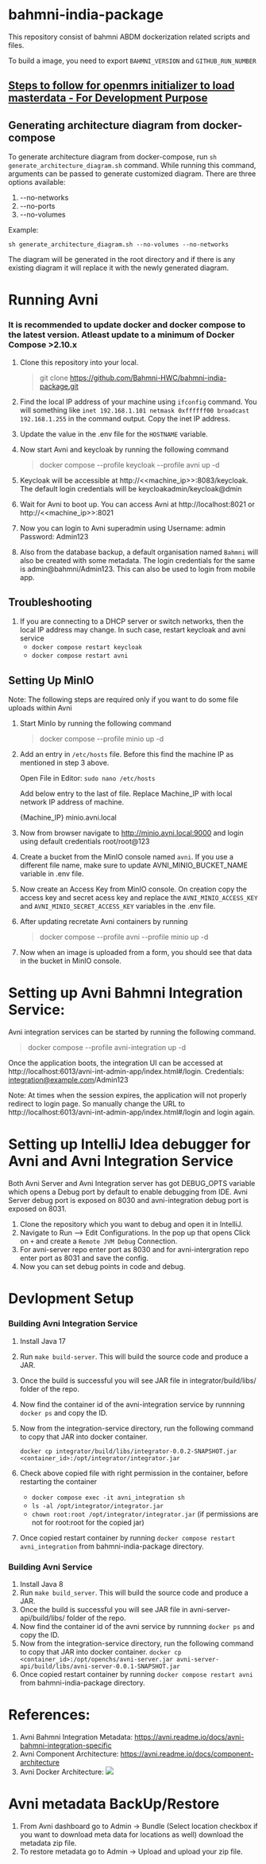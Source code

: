 # bahmni-india-package

This repository consist of bahmni ABDM dockerization related scripts and files.

To build a image, you need to export `BAHMNI_VERSION` and `GITHUB_RUN_NUMBER`

## [Steps to follow for openmrs initializer to load masterdata - For Development Purpose ](https://github.com/Bahmni/clinic-config#steps-to-follow-for-openmrs-initializer-to-load-masterdata---for-development-purpose-)

## Generating architecture diagram from docker-compose
To generate architecture diagram from docker-compose, run `sh generate_architecture_diagram.sh` command.
While running this command, arguments can be passed to generate customized diagram. There are three options available:
1. --no-networks
2. --no-ports
3. --no-volumes

Example:
```shell
sh generate_architecture_diagram.sh --no-volumes --no-networks
```

The diagram will be generated in the root directory and if there is any existing diagram it will replace it with the newly generated diagram.




# Running Avni

### It is recommended to update docker and docker compose to the latest version. Atleast update to a minimum of Docker Compose >2.10.x

1. Clone this repository into your local.
    >git clone https://github.com/Bahmni-HWC/bahmni-india-package.git

2. Find the local IP address of your machine using `ifconfig` command. You will something like `inet 192.168.1.101 netmask 0xffffff00 broadcast 192.168.1.255` in the command output. Copy the inet IP address.
3. Update the value in the .env file for the `HOSTNAME` variable.
4. Now start Avni and keycloak by running the following command
    > docker compose --profile keycloak --profile avni up -d
5. Keycloak will be accessible at http://<<machine_ip>>:8083/keycloak. The default login credentials will be keycloakadmin/keycloak@dmin
6. Wait for Avni to boot up. You can access Avni at http://localhost:8021 or http://<<machine_ip>>:8021 

7. Now you can login to Avni superadmin using Username: admin Password: Admin123

8. Also from the database backup, a default organisation named `Bahmni` will also be created with some metadata. The login credentials for the same is admin@bahmni/Admin123. This can also be used to login from mobile app.

## Troubleshooting
1. If you are connecting to a DHCP server or switch networks, then the local IP address may change. In such case, restart  keycloak and avni service
   * `docker compose restart keycloak`
   * `docker compose restart avni` 

## Setting Up MinIO
Note: The following steps are required only if you want to do some file uploads within Avni
1. Start MinIo by running the following command
    > docker compose --profile minio up -d
2. Add an entry in `/etc/hosts` file. Before this find the machine IP as mentioned in step 3 above.
    
    Open File in Editor: `sudo nano /etc/hosts`
    
    Add below entry to the last of file. Replace Machine_IP with local network IP address of machine.
    
    {Machine_IP} minio.avni.local
3. Now from browser navigate to http://minio.avni.local:9000 and login using default credentials root/root@123
4. Create a bucket from the MinIO console named `avni`. If you use a different file name, make sure to update AVNI_MINIO_BUCKET_NAME variable in .env file.
5. Now create an Access Key from MinIO console. On creation copy the access key and secret acess key and replace the `AVNI_MINIO_ACCESS_KEY` and `AVNI_MINIO_SECRET_ACCESS_KEY` variables in the .env file.
6. After updating recretate Avni containers by running
    > docker compose --profile avni --profile minio up -d
7. Now when an image is uploaded from a form, you should see that data in the bucket in MinIO console.


# Setting up Avni Bahmni Integration Service:
Avni integration services can be started by running the following command.
    
> docker compose --profile avni-integration up -d

Once the application boots, the integration UI can be accessed at http://localhost:6013/avni-int-admin-app/index.html#/login. Credentials: integration@example.com/Admin123

Note: At times when the session expires, the application will not properly redirect to login page. So manually change the URL to http://localhost:6013/avni-int-admin-app/index.html#/login and login again.

# Setting up IntelliJ Idea debugger for Avni and Avni Integration Service
Both Avni Server and Avni Integration server has got DEBUG_OPTS variable which opens a Debug port by default to enable debugging from IDE. Avni Server debug port is exposed on 8030 and avni-integration debug port is exposed on 8031. 

1. Clone the repository which you want to debug and open it in IntelliJ.
2. Navigate to Run -->  Edit Configurations. In the pop up that opens Click on `+` and create a `Remote JVM Debug` Connection.
3. For avni-server repo enter port as 8030 and for avni-intergration repo enter port as 8031 and save the config.
4. Now you can set debug points in code and debug.

# Devlopment Setup 
### Building Avni Integration Service
1. Install Java 17
2. Run `make build-server`. This will build the source code and produce a JAR.
3. Once the build is successful you will see JAR file in integrator/build/libs/ folder of the repo.
4. Now find the container id of the avni-integration service by runnning `docker ps` and copy the ID.
5. Now from the integration-service directory, run the following command to copy that JAR into docker container.

     `docker cp integrator/build/libs/integrator-0.0.2-SNAPSHOT.jar <container_id>:/opt/integrator/integrator.jar`
 
6. Check above copied file with right permission in the container, before restarting the container
   * `docker compose exec -it avni_integration sh`
   * `ls -al /opt/integrator/integrator.jar`
   * `chown root:root /opt/integrator/integrator.jar` (if permissions are not for root:root for the copied jar)
7. Once copied restart container by running `docker compose restart avni_integration` from bahmni-india-package directory.

### Building Avni Service
1. Install Java 8
2. Run `make build_server`. This will build the source code and produce a JAR.
3. Once the build is successful you will see JAR file in avni-server-api/build/libs/ folder of the repo.
4. Now find the container id of the avni service by runnning `docker ps` and copy the ID.
5. Now from the integration-service directory, run the following command to copy that JAR into docker container.
     `docker cp <container_id>:/opt/openchs/avni-server.jar avni-server-api/build/libs/avni-server-0.0.1-SNAPSHOT.jar`
6. Once copied restart container by running `docker compose restart avni` from bahmni-india-package directory.

# References:

1. Avni Bahmni Integration Metadata: https://avni.readme.io/docs/avni-bahmni-integration-specific
2. Avni Component Architecture: https://avni.readme.io/docs/component-architecture
3. Avni Docker Architecture: <img src="./Avni Docker Architecture.png"/>

# Avni metadata BackUp/Restore

1. From Avni dashboard go to Admin -> Bundle (Select location checkbox if you want to download meta data for locations as well) download the metadata zip file.
2. To restore metadata go to Admin -> Upload and upload your zip file.  